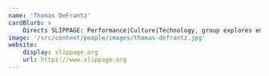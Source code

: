 ```yaml
---
name: 'Thomas DeFrantz'
cardBlurb: >
    Directs SLIPPAGE: Performance|Culture|Technology, group explores emerging technology in live performance applications. Believes in our shared capacity to do better and engage creative spirit for a collective good that is anti-racist, proto-feminist, and queer affirming.
image: '/src/content/people/images/thomas-defrantz.jpg'
website:
    display: slippage.org
    url: https://www.slippage.org
---
```

